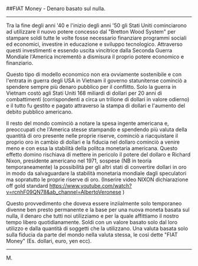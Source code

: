 ##FIAT Money - Denaro basato sul nulla.

---
Tra la fine degli anni '40 e l'inizio degli anni '50 gli Stati Uniti cominciarono ad utilizzare il nuovo potere concesso dal "Bretton Wood System" per stampare soldi tutte le volte fosse necessario finanziare programmi sociali ed economici, investire in educazione e sviluppo tecnologico.
Attraverso questi investimenti e essendo uscita vincitrice dalla Seconda Guerra Mondiale l'America incrementò a dismisura il proprio potere economico e finanziario.
 
Questo tipo di modello economico non era ovviamente sostenibile e con l'entrata in guerra degli USA in Vietnam il governo statunitense cominciò a spendere sempre più denaro pubblico per il conflitto.
Solo la guerra in Vietnam costò agli Stati Uniti 168 miliardi di dollari per 20 anni di combattimenti (corrispondenti a circa un trilione di dollari in valore odierno) e il tutto fu gestito e pagato attraverso la stampa di dollari e l'aumento del debito pubblico americano.

Il resto del mondo cominciò a notare la spesa ingente americana e, preoccupati che l'America stesse stampando e spendendo più valuta della quantità di oro presente nelle proprie riserve, cominciò a riacquistare il proprio oro in cambio di dollari e la fiducia nel dollaro cominciò a venire meno e con essa la stabilità della politca monetaria americana.
Questo effetto domino rischiava di mettere in pericolo il potere del dollaro e Richard Nixon, presidente americano nel 1971, sospese (NB in teoria temporaneamente) la possibilità per gli altri stati di convertire dollari in oro in modo da salvaguardare la stabilità monetaria mondiale dagli speculatori ma sopratutto le proprie riserve di oro. (Inserire video NIXON dichiarazione off gold standard https://www.youtube.com/watch?v=rcnhF09QN78&ab_channel=AlbertoVeronese )

Questo provvedimento che doveva essere inziialmente solo temporaneo divenne ben presto permanente e la base per una nuova moneta basata sul nulla, il denaro che tutti noi utilizziamo e per la quale affittiamo il nostro tempo libero quotidianamente. 
Soldi con un valore basato solo dal loro utilizzo e dalla quantità di soggetti che la utilizzano.
Una valuta basata solo sulla fiducia da parte del mondo nella valuta stessa, le così dette "FIAT Money" (Es. dollari, euro, yen ecc).

---

M.
